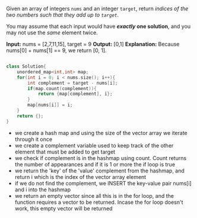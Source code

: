 Given an array of integers `nums` and an integer `target`, return _indices of the two numbers such that they add up to `target`_.

You may assume that each input would have **_exactly_ one solution**, and you may not use the _same_ element twice.

**Input:** nums = [2,7,11,15], target = 9
**Output:** [0,1]
**Explanation:** Because nums[0] + nums[1] == 9, we return [0, 1].

```cpp

class Solution{
	unordered_map<int,int> map;
	for(int i = 0; i < nums.size(); i++){
		int complement = target - nums[i];
		if(map.count(complement)){
			return {map[complement], i};
		}
		map[nums[i]] = i;
	}
	return {};
}
```

- we create a hash map and using the size of the vector array we iterate through it once
- we create a complement variable used to keep track of the other element that must be added to get target
- we check if complement is in the hashmap using count. Count returns the number of appearances and if it is 1 or more the if loop is true
- we return the 'key' of the 'value' complement from the hashmap, and return i which is the index of the vector array element
- if we do not find the complement, we INSERT the key-value pair nums[i] and i into the hashmap
- we return an empty vector since all this is in the for loop, and the function requires a vector to be returned. Incase the for loop doesn't work, this empty vector will be returned
